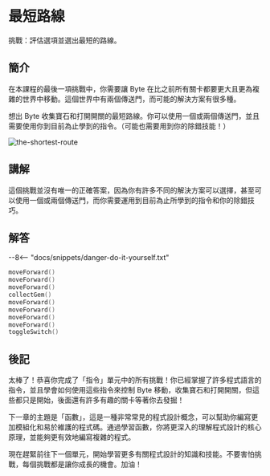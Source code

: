 # 最短路線

挑戰：評估選項並選出最短的路線。

## 簡介

在本課程的最後一項挑戰中，你需要讓 Byte 在比之前所有關卡都要更大且更為複雜的世界中移動。這個世界中有兩個傳送門，而可能的解決方案有很多種。

想出 Byte 收集寶石和打開開關的最短路線。你可以使用一個或兩個傳送門，並且需要使用你到目前為止學到的指令。（可能也需要用到你的除錯技能！）

![the-shortest-route](https://imagedelivery.net/cdkaXPuFls5qlrh3GM4hfA/4bda2bf7-5ba7-494c-6dd6-50f7e1534d00/public)

## 講解

這個挑戰並沒有唯一的正確答案，因為你有許多不同的解決方案可以選擇，甚至可以使用一個或兩個傳送門，而你需要運用到目前為止所學到的指令和你的除錯技巧。

## 解答

--8<-- "docs/snippets/danger-do-it-yourself.txt"

```swift linenums="1"
moveForward()
moveForward()
moveForward()
collectGem()
moveForward()
moveForward()
moveForward()
moveForward()
toggleSwitch()
```

## 後記

太棒了！恭喜你完成了「指令」單元中的所有挑戰！你已經掌握了許多程式語言的指令，並且學會如何使用這些指令來控制 Byte 移動，收集寶石和打開開關，但這些都只是開始，後面還有許多有趣的關卡等著你去發掘！

下一章的主題是「函數」，這是一種非常常見的程式設計概念，可以幫助你編寫更加模組化和易於維護的程式碼。通過學習函數，你將更深入的理解程式設計的核心原理，並能夠更有效地編寫複雜的程式。

現在趕緊前往下一個單元，開始學習更多有關程式設計的知識和技能。不要害怕挑戰，每個挑戰都是讓你成長的機會。加油！
